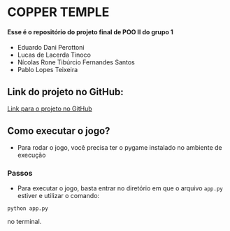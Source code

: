 # COPPER TEMPLE

#### Esse é o repositório do projeto final de POO II do grupo  1 

- Eduardo Dani Perottoni
- Lucas de Lacerda Tinoco
- Nícolas Rone Tibúrcio Fernandes Santos
- Pablo Lopes Teixeira

## Link do projeto no GitHub: 

[Link para o projeto no GitHub](https://github.com/INE-UFSC/projeto-final-grupo-1-22-1)

## Como executar o jogo?

 - Para rodar o jogo, você precisa ter o pygame instalado no ambiente de execução

### Passos

 - Para executar o jogo, basta entrar no diretório em que o arquivo ```app.py``` estiver e utilizar o comando:

 ```
python app.py
 ```

 no terminal.
